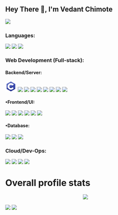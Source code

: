 ## Hey There :wave:, I'm Vedant Chimote
![](https://komarev.com/ghpvc/?username=vedantchimote)

### Languages:
<code><img src="https://raw.githubusercontent.com/soumyadip007/soumyadip007/master/img/pl/c.png" height="40"></code>
<code><img src="https://raw.githubusercontent.com/soumyadip007/soumyadip007/master/img/pl/java.png" height="40"></code>
<code><img src="https://raw.githubusercontent.com/soumyadip007/soumyadip007/master/img/pl/python.png" height="40"></code>

### Web Development (Full-stack):

#### Backend/Server:
<code><img src="https://raw.githubusercontent.com/vedantchimote/EmployeeCrud/master/src/main/resources/achives/language/C%20Language.png" height="35"></code>
<code><img src="https://raw.githubusercontent.com/soumyadip007/soumyadip007/master/img/web/backend/jsp.png" height="35"></code>
<code><img src="https://raw.githubusercontent.com/soumyadip007/soumyadip007/master/img/web/backend/servlet.png" height="35"></code>
<code><img src="https://raw.githubusercontent.com/soumyadip007/soumyadip007/master/img/web/backend/spring-1.png" height="35"></code>
<code><img src="https://raw.githubusercontent.com/soumyadip007/soumyadip007/master/img/web/backend/spring-boot.png" height="35"></code>
<code><img src="https://raw.githubusercontent.com/soumyadip007/soumyadip007/master/img/web/backend/hibernate.jpeg" height="35"></code>
<code><img src="https://raw.githubusercontent.com/soumyadip007/soumyadip007/master/img/web/security/security.png" height="35"></code>
<code><img src="https://raw.githubusercontent.com/soumyadip007/soumyadip007/master/img/web/security/jwt.png" height="35"></code>
<code><img src="https://raw.githubusercontent.com/soumyadip007/soumyadip007/master/img/web/backend/tomcat.jpg" height="35"></code>

#### •Frontend/UI:
<code><img src="https://raw.githubusercontent.com/soumyadip007/soumyadip007/master/img/web/ui/html.png" height="40"></code>
<code><img src="https://raw.githubusercontent.com/soumyadip007/soumyadip007/master/img/web/ui/css.png" height="40"></code>
<code><img src="https://raw.githubusercontent.com/soumyadip007/soumyadip007/master/img/web/ui/bt.jpg" height="40"></code>
<code><img src="https://raw.githubusercontent.com/soumyadip007/soumyadip007/master/img/web/ui/thymeleaf.png" height="40"></code>
<code><img src="https://raw.githubusercontent.com/soumyadip007/soumyadip007/master/img/web/ui/angular.jpg" height="40"></code>
<code><img src="https://raw.githubusercontent.com/soumyadip007/soumyadip007/master/img/web/ui/ajax.png" height="40"></code>

#### •Database:
<code><img src="https://raw.githubusercontent.com/soumyadip007/soumyadip007/master/img/db/mysql1.png" height="40"></code>
<code><img src="https://raw.githubusercontent.com/soumyadip007/soumyadip007/master/img/db/oracle.png" height="40"></code>
<code><img src="https://raw.githubusercontent.com/soumyadip007/soumyadip007/master/img/db/mongo.png" height="40"></code>

### Cloud/Dev-Ops:

<code><img src="https://raw.githubusercontent.com/soumyadip007/soumyadip007/master/img/cloud/maven.png" height="40"></code>
<code><img src="https://raw.githubusercontent.com/soumyadip007/soumyadip007/master/img/cloud/git.png" height="40"></code>
<code><img src="https://raw.githubusercontent.com/soumyadip007/soumyadip007/master/img/cloud/github.png" height="40"></code>
<code><img src="https://raw.githubusercontent.com/soumyadip007/soumyadip007/master/img/cloud/docker.png" height="40"></code>


<!-- [![Top Langs](https://github-readme-stats.vercel.app/api/top-langs/?username=vedantchimote)](https://github.com/vedantchimote) -->
<h1>Overall profile stats</h1>
   <div style="text-align:center;">
      <img src="https://github-readme-stats.vercel.app/api/top-langs/?username=vedantchimote&langs_count=15&theme=tokyonight"/>
    </div>
<p>
    <img width=49.6% src="https://github-readme-stats.vercel.app/api?username=vedantchimote&show_icons=true&theme=tokyonight" />
    <img width=49.6% src="https://github-readme-streak-stats.herokuapp.com/?user=vedantchimote&theme=tokyonight" />
</p>

<!--
<h1>Overall profile stats</h1>
![](https://github-readme-stats.vercel.app/api?username=vedantchimote&count_private=true&theme=merko&show_icons=true&hide=prs)
--->

<!--
- 👋 Hi, I’m @vedantchimote
- 👀 I’m interested in Java, Jsp&Servlets, Spring, Hibernate.
- 🌱 I’m currently learning #JAVA ...
- 📫 How to reach me ...
--->

<!---
vedantchimote/vedantchimote is a ✨ special ✨ repository because its `README.md` (this file) appears on your GitHub profile.
You can click the Preview link to take a look at your changes.
--->
